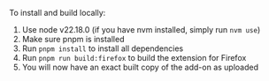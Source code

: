 To install and build locally:
1. Use node v22.18.0 (if you have nvm installed, simply run `nvm use`)
2. Make sure pnpm is installed
3. Run `pnpm install` to install all dependencies
4. Run `pnpm run build:firefox` to build the extension for Firefox
5. You will now have an exact built copy of the add-on as uploaded